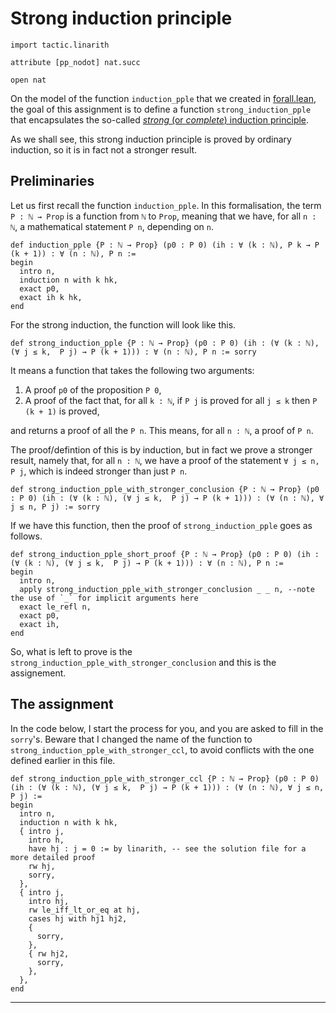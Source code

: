
# Strong induction principle

```lean
import tactic.linarith

attribute [pp_nodot] nat.succ

open nat
```

On the model of the function `induction_pple` that we created in [forall.lean](https://github.com/matematiflo/Comp_assisted_math/blob/2023_SoSe/Lean/Practice_folder/forall.lean), the goal of this assignment is to define a function `strong_induction_pple` that encapsulates the so-called [*strong* (or *complete*) induction principle](https://en.wikipedia.org/wiki/Mathematical_induction#Complete_(strong)_induction).

As we shall see, this strong induction principle is proved by ordinary induction, so it is in fact not a stronger result.

## Preliminaries

Let us first recall the function `induction_pple`. In this formalisation, the term `P : ℕ → Prop` is a function from `ℕ` to `Prop`, meaning that we have, for all `n : ℕ`, a mathematical statement `P n`, depending on `n`.

```lean
def induction_pple {P : ℕ → Prop} (p0 : P 0) (ih : ∀ (k : ℕ), P k → P (k + 1)) : ∀ (n : ℕ), P n :=
begin
  intro n,
  induction n with k hk,
  exact p0,
  exact ih k hk,
end
```

For the strong induction, the function will look like this.

```lean
def strong_induction_pple {P : ℕ → Prop} (p0 : P 0) (ih : (∀ (k : ℕ), (∀ j ≤ k,  P j) → P (k + 1))) : ∀ (n : ℕ), P n := sorry
```

It means a function that takes the following two arguments:

1. A proof `p0` of the proposition `P 0`,
2. A proof of the fact that, for all `k : ℕ`, if `P j` is proved for all `j ≤ k` then `P (k + 1)` is proved,

and returns a proof of all the `P n`. This means, for all `n : ℕ`, a proof of `P n`.

The proof/defintion of this is by induction, but in fact we prove a stronger result, namely that, for all `n : ℕ`, we have a proof of the statement `∀ j ≤ n, P j`, which is indeed stronger than just `P n`.

```lean
def strong_induction_pple_with_stronger_conclusion {P : ℕ → Prop} (p0 : P 0) (ih : (∀ (k : ℕ), (∀ j ≤ k,  P j) → P (k + 1))) : (∀ (n : ℕ), ∀ j ≤ n, P j) := sorry
```

If we have this function, then the proof of `strong_induction_pple` goes as follows.

```lean
def strong_induction_pple_short_proof {P : ℕ → Prop} (p0 : P 0) (ih : (∀ (k : ℕ), (∀ j ≤ k,  P j) → P (k + 1))) : ∀ (n : ℕ), P n :=
begin
  intro n,
  apply strong_induction_pple_with_stronger_conclusion _ _ n, --note the use of `_` for implicit arguments here
  exact le_refl n,
  exact p0,
  exact ih,
end
```

So, what is left to prove is the `strong_induction_pple_with_stronger_conclusion` and this is the assignement.

## The assignment

In the code below, I start the process for you, and you are asked to fill in the `sorry`'s. Beware that I changed the name of the function to `strong_induction_pple_with_stronger_ccl`, to avoid conflicts with the one defined earlier in this file.

```lean
def strong_induction_pple_with_stronger_ccl {P : ℕ → Prop} (p0 : P 0) (ih : (∀ (k : ℕ), (∀ j ≤ k,  P j) → P (k + 1))) : (∀ (n : ℕ), ∀ j ≤ n, P j) :=
begin
  intro n,
  induction n with k hk,
  { intro j,
    intro h,
    have hj : j = 0 := by linarith, -- see the solution file for a more detailed proof
    rw hj,
    sorry,
  },
  { intro j,
    intro hj,
    rw le_iff_lt_or_eq at hj,
    cases hj with hj1 hj2,
    {
      sorry,
    },
    { rw hj2,
      sorry,
    },
  },
end
```

---
